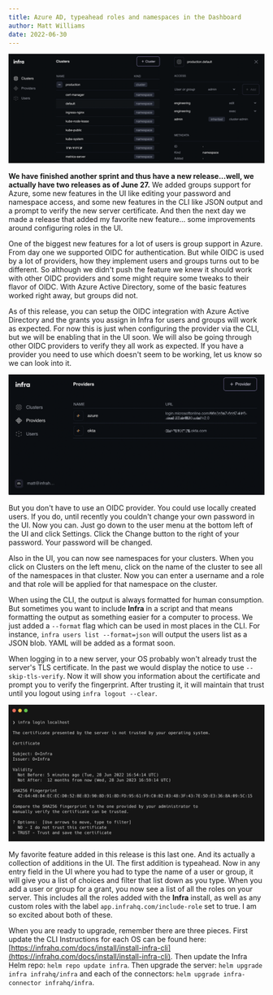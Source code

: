 ```yaml
---
title: Azure AD, typeahead roles and namespaces in the Dashboard
author: Matt Williams
date: 2022-06-30
---
```


![Namespaces](./images/changelog135-hero.png)

**We have finished another sprint and thus have a new release...well, we actually have two releases as of June 27.** We added groups support for Azure, some new features in the UI like editing your password and namespace access, and some new features in the CLI like JSON output and a prompt to verify the new server certificate. And then the next day we made a release that added my favorite new feature... some improvements around configuring roles in the UI.

One of the biggest new features for a lot of users is group support in Azure. From day one we supported OIDC for authentication. But while OIDC is used by a lot of providers, how they implement users and groups turns out to be different. So although we didn't push the feature we knew it should work with other OIDC providers and some might require some tweaks to their flavor of OIDC. With Azure Active Directory, some of the basic features worked right away, but groups did not.

As of this release, you can setup the OIDC integration with Azure Active Directory and the grants you assign in Infra for users and groups will work as expected. For now this is just when configuring the provider via the CLI, but we will be enabling that in the UI soon. We will also be going through other OIDC providers to verify they all work as expected. If you have a provider you need to use which doesn't seem to be working, let us know so we can look into it.

![Azure OIDC](./images/changelog135-azureoidc.png)

But you don't have to use an OIDC provider. You could use locally created users. If you do, until recently you couldn't change your own password in the UI. Now you can. Just go down to the user menu at the bottom left of the UI and click Settings. Click the Change button to the right of your password. Your password will be changed.

Also in the UI, you can now see namespaces for your clusters. When you click on Clusters on the left menu, click on the name of the cluster to see all of the namespaces in that cluster. Now you can enter a username and a role and that role will be applied for that namespace on the cluster.

When using the CLI, the output is always formatted for human consumption. But sometimes you want to include **Infra** in a script and that means formatting the output as something easier for a computer to process. We just added a `--format` flag which can be used in most places in the CLI. For instance, `infra users list --format=json` will output the users list as a JSON blob. YAML will be added as a format soon.

When logging in to a new server, your OS probably won't already trust the server's TLS certificate. In the past we would display the notice to use `--skip-tls-verify`. Now it will show you information about the certificate and prompt you to verify the fingerprint. After trusting it, it will maintain that trust until you logout using `infra logout --clear`.

![Local Cert Trust](./images/changelog135-localcerttrust.png)

My favorite feature added in this release is this last one. And its actually a collection of additions in the UI. The first addition is typeahead. Now in any entry field in the UI where you had to type the name of a user or group, it will give you a list of choices and filter that list down as you type. When you add a user or group for a grant, you now see a list of all the roles on your server. This includes all the roles added with the **Infra** install, as well as any custom roles with the label `app.infrahq.com/include-role` set to true. I am so excited about both of these.

When you are ready to upgrade, remember there are three pieces. First update the CLI
Instructions for each OS can be found here: [https://infrahq.com/docs/install/install-infra-cli](https://infrahq.com/docs/install/install-infra-cli). Then update the Infra Helm repo: `helm repo update infra`. Then upgrade the server: `helm upgrade infra infrahq/infra` and each of the connectors: `helm upgrade infra-connector infrahq/infra`.
